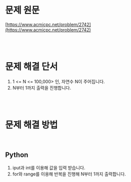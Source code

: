 # 문제 원문

[https://www.acmicpc.net/problem/2742](https://www.acmicpc.net/problem/2742)

<br><br>

# 문제 해결 단서

1. 1 <= N <= 100,000> 인, 자연수 N이 주어집니다.
2. N부터 1까지 출력을 진행합니다.

<br><br>

# 문제 해결 방법

<br>

## Python

1. iput과 int를 이용해 값을 입력 받습니다.
2. for와 range를 이용해 반복을 진행해 N부터 1까지 출력합니다.
